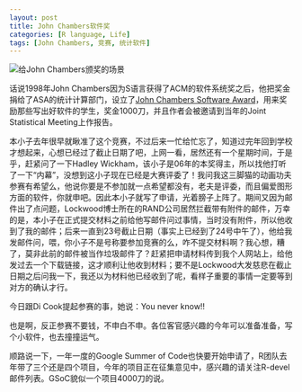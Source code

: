 ```yaml
---
layout: post
title: John Chambers软件奖
categories: [R language, Life]
tags: [John Chambers, 竞赛, 统计软件]
---
```


![给John Chambers颁奖的场景](http://stat-computing.org/awards/jmc/images/jmc.small.jpg)

话说1998年John Chambers因为S语言获得了ACM的软件系统奖之后，他把奖金捐给了ASA的统计计算部门，设立了[John Chambers Software Award](http://stat-computing.org/awards/jmc/index.html)，用来奖励那些写出好软件的学生，奖金1000刀，并且作者会被邀请到当年的Joint Statistical Meeting上作报告。

本小子去年很早就瞅准了这个竞赛，不过后来一忙给忙忘了，知道过完年回到学校才想起来，心想已经过了截止日期了吧，上网一看，居然还有一个星期时间，于是乎，赶紧问了一下Hadley Wickham，该小子是06年的本奖得主，所以找他打听了一下“内幕”，没想到这小子现在已经是大赛评委了！我问我这三脚猫的动画功夫参赛有希望么，他说你要是不参加就一点希望都没有，老夫是评委，而且偏爱图形方面的软件，你就申吧。因此本小子就写了申请，光着膀子上阵了。期间又因为邮件出了点问题，Lockwood博士所在的RAND公司居然拦截带有附件的邮件，万幸的是，本小子在正式提交材料之前给他写邮件问过事情，当时没有附件，所以他收到了我的邮件；后来一直到23号截止日期（事实上已经到了24号中午了），他给我发邮件问，喂，你小子不是号称要参加竞赛的么，咋不提交材料啊？我心想，糟了，莫非此前的邮件被当作垃圾邮件了？赶紧把申请材料传到我个人网站上，给他发过去一个下载链接，这才顺利让他收到材料；要不是Lockwood大发慈悲在截止日期之后问我一下，我还以为材料他已经收到了呢，看样子重要的事情一定要等到对方的确认才行。

今日跟Di Cook提起参赛的事，她说：You never know!!

也是啊，反正参赛不要钱，不申白不申。各位客官感兴趣的今年可以准备准备，写个小软件，也去撞撞运气。

顺路说一下，一年一度的Google Summer of Code也快要开始申请了，R团队去年带了三个还是四个项目，今年的项目正在征集意见中，感兴趣的请关注R-devel邮件列表。GSoC貌似一个项目4000刀的说。
